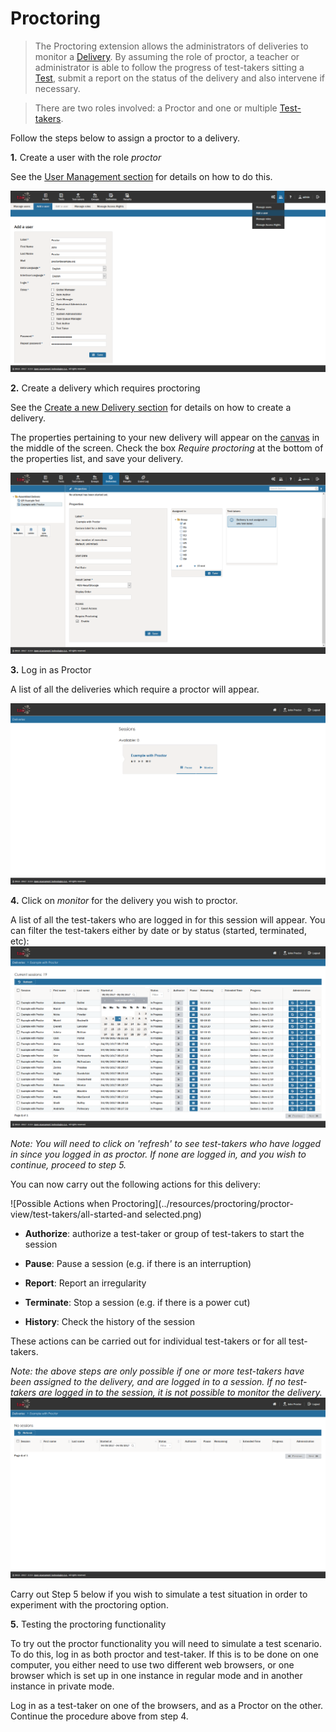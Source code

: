 # Proctoring

> The Proctoring extension allows the administrators of deliveries to monitor a [Delivery](../appendix/glossary.md#delivery). By assuming the role of proctor, a teacher or administrator is able to follow the progress of test-takers sitting a [Test](../appendix/glossary.md#test), submit a report on the status of the delivery and also intervene if necessary.
 
> There are two roles involved: a Proctor and one or multiple [Test-takers](../appendix/glossary.md#test-taker).

 
Follow the steps below to assign a proctor to a delivery.

**1.** Create a user with the role *proctor*

See the [User Management section](../advanced-features/user-management.md) for details on how to do this.

![Adding a Proctor as User](../resources/proctoring/prerequisites/create-proctor-user.png) 

**2.** Create a delivery which requires proctoring

See the [Create a new Delivery section](../deliveries/create-a-new-delivery.md) for details on how to create a delivery.

The properties pertaining to your new delivery will appear on the [canvas](../appendix/glossary.md#canvas) in the middle of the screen. Check the box *Require proctoring* at the bottom of the properties list, and save your delivery.

![Configuring a Delivery](../resources/proctoring/prerequisites/configure-delivery.png) 


**3.** Log in as Proctor

A list of all the deliveries which require a proctor will appear.

![Deliveries requiring a Proctor](../resources/proctoring/proctor-view/entry-screens/list-of-deliveries.png) 

**4.** Click on *monitor* for the delivery you wish to proctor.

A list of all the test-takers who are logged in for this session will appear. You can filter the test-takers either by date or by status (started, terminated, etc):
![Filtering test-takers according to date](../resources/proctoring/proctor-view/test-takers/filters/by-date.png)

*Note: You will need to click on 'refresh' to see test-takers who have logged in since you logged in as proctor. If none are logged in, and you wish to continue, proceed to step 5.*

You can now carry out the following actions for this delivery:

![Possible Actions when Proctoring](../resources/proctoring/proctor-view/test-takers/all-started-and selected.png)

- **Authorize**: authorize a test-taker or group of test-takers to start the session

- **Pause**: Pause a session (e.g. if there is an interruption)

- **Report**: Report an irregularity

- **Terminate**: Stop a session (e.g. if there is a power cut)

- **History**: Check the history of the session


These actions can be carried out for individual test-takers or for all test-takers.

*Note: the above steps are only possible if one or more test-takers have been assigned to the delivery, and are logged in to a session. If no test-takers are logged in to the session, it is not possible to monitor the delivery.*
![No test-takers logged in](../resources/proctoring/proctor-view/test-takers/none-logged-in.png)

Carry out Step 5 below if you wish to simulate a test situation in order to experiment with the proctoring option. 

**5.** Testing the proctoring functionality 

To try out the proctor functionality you will need to simulate a test scenario. To do this, log in as both proctor and test-taker. If this is to be done on one computer, you either need to use two different web browsers, or one browser which is set up in one instance in regular mode and in another instance in private mode.

Log in as a test-taker on one of the browsers, and as a Proctor on the other. Continue the procedure above from step 4.
